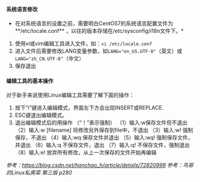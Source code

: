 ﻿#### 系统语言修改
* 在对系统语言的设置之前，需要明白CentOS7的系统语言配置文件为**/etc/locale.conf** ，以往的版本存储在/etc/sysconfig/i18n文件下。*
1. 使用vi或vim编辑工具进入文件，如：```vi /etc/locale.conf```
2. 进入文件后需要修改LANG变量参数，如```LANG="en_US.UTF-8"```（英文）或```LANG="zh_CN.UTF-8"```（中文）
3. 保存退出

#### 编辑工具的基本操作
对于新手来说使用Linux编辑工具需要了解下面的操作：
1. 按下“i”键进入编辑模式，界面左下方会出现INSERT或REPLACE.
2. ESC键退出编辑模式。
3. 退出编辑模式后的用操作 （“！”表示强制）
（1）输入:w保存文件但不退出
（2）输入:w [filename] 将修改另外保存到file中，不退出
（3）输入:w! 强制保存，不退出
（4）输入:wq 保存文件并退出
（5）输入:wq! 强制保存文件，并退出
（6）输入:q 不保存文件，退出
（7）输入:q! 不保存文件，强制退出
（8）输入:e! 放弃所有修改，从上一次保存的文件开始再编辑

_参考：https://blog.csdn.net/hanchao_h/article/details/72820999_
_参考：鸟哥的Linux私房菜 第三版 p280_

